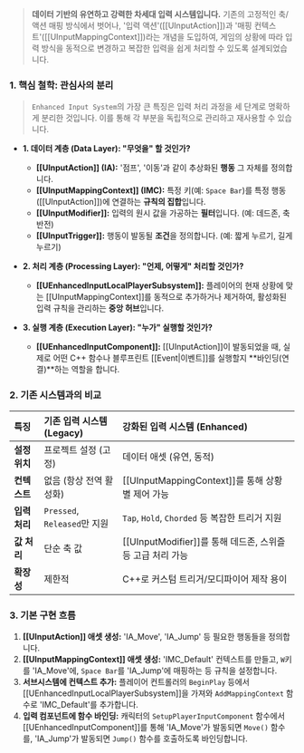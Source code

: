 
> **데이터 기반의 유연하고 강력한 차세대 입력 시스템입니다.** 기존의 고정적인 축/액션 매핑 방식에서 벗어나, '입력 액션'([[UInputAction]])과 '매핑 컨텍스트'([[UInputMappingContext]])라는 개념을 도입하여, 게임의 상황에 따라 입력 방식을 동적으로 변경하고 복잡한 입력을 쉽게 처리할 수 있도록 설계되었습니다.

### **1. 핵심 철학: 관심사의 분리**
> `Enhanced Input System`의 가장 큰 특징은 입력 처리 과정을 세 단계로 명확하게 분리한 것입니다. 이를 통해 각 부분을 독립적으로 관리하고 재사용할 수 있습니다.

*   **1. 데이터 계층 (Data Layer): "무엇을" 할 것인가?**
    *   **[[UInputAction]] (IA):** '점프', '이동'과 같이 추상화된 **행동** 그 자체를 정의합니다.
    *   **[[UInputMappingContext]] (IMC):** 특정 키(예: `Space Bar`)를 특정 행동([[UInputAction]])에 연결하는 **규칙의 집합**입니다.
    *   **[[UInputModifier]]:** 입력의 원시 값을 가공하는 **필터**입니다. (예: 데드존, 축 반전)
    *   **[[UInputTrigger]]:** 행동이 발동될 **조건**을 정의합니다. (예: 짧게 누르기, 길게 누르기)

*   **2. 처리 계층 (Processing Layer): "언제, 어떻게" 처리할 것인가?**
    *   **[[UEnhancedInputLocalPlayerSubsystem]]:** 플레이어의 현재 상황에 맞는 [[UInputMappingContext]]를 동적으로 추가하거나 제거하여, 활성화된 입력 규칙을 관리하는 **중앙 허브**입니다.

*   **3. 실행 계층 (Execution Layer): "누가" 실행할 것인가?**
    *   **[[UEnhancedInputComponent]]:** [[UInputAction]]이 발동되었을 때, 실제로 어떤 C++ 함수나 블루프린트 [[Event|이벤트]]를 실행할지 **바인딩(연결)**하는 역할을 합니다.

### **2. 기존 시스템과의 비교**
| 특징 | 기존 입력 시스템 (Legacy) | 강화된 입력 시스템 (Enhanced) |
| :--- | :--- | :--- |
| **설정 위치** | 프로젝트 설정 (고정) | 데이터 애셋 (유연, 동적) |
| **컨텍스트** | 없음 (항상 전역 활성화) | [[UInputMappingContext]]를 통해 상황별 제어 가능 |
| **입력 처리** | `Pressed`, `Released`만 지원 | `Tap`, `Hold`, `Chorded` 등 복잡한 트리거 지원 |
| **값 처리** | 단순 축 값 | [[UInputModifier]]를 통해 데드존, 스위즐 등 고급 처리 가능 |
| **확장성** | 제한적 | C++로 커스텀 트리거/모디파이어 제작 용이 |

### **3. 기본 구현 흐름**
1.  **[[UInputAction]] 애셋 생성:** 'IA_Move', 'IA_Jump' 등 필요한 행동들을 정의합니다.
2.  **[[UInputMappingContext]] 애셋 생성:** 'IMC_Default' 컨텍스트를 만들고, `W`키를 'IA_Move'에, `Space Bar`를 'IA_Jump'에 매핑하는 등 규칙을 설정합니다.
3.  **서브시스템에 컨텍스트 추가:** 플레이어 컨트롤러의 `BeginPlay` 등에서 [[UEnhancedInputLocalPlayerSubsystem]]을 가져와 `AddMappingContext` 함수로 'IMC_Default'를 추가합니다.
4.  **입력 컴포넌트에 함수 바인딩:** 캐릭터의 `SetupPlayerInputComponent` 함수에서 [[UEnhancedInputComponent]]를 통해 'IA_Move'가 발동되면 `Move()` 함수를, 'IA_Jump'가 발동되면 `Jump()` 함수를 호출하도록 바인딩합니다.
